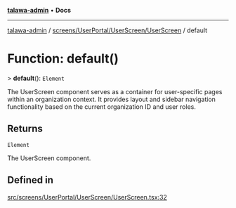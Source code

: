 [**talawa-admin**](../../../../../README.md) • **Docs**

***

[talawa-admin](../../../../../modules.md) / [screens/UserPortal/UserScreen/UserScreen](../README.md) / default

# Function: default()

\> **default**(): `Element`

The UserScreen component serves as a container for user-specific pages
within an organization context. It provides layout and sidebar navigation
functionality based on the current organization ID and user roles.

## Returns

`Element`

The UserScreen component.

## Defined in

[src/screens/UserPortal/UserScreen/UserScreen.tsx:32](https://github.com/PalisadoesFoundation/talawa-admin/blob/4bef0939e3fab4672bfd3599312195b8557e01a3/src/screens/UserPortal/UserScreen/UserScreen.tsx#L32)
